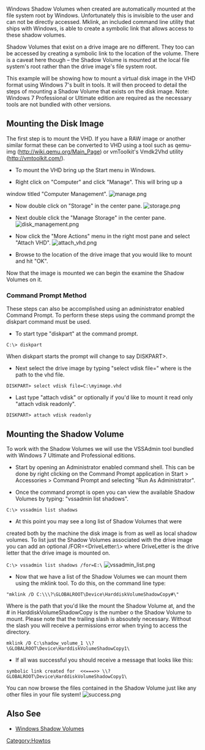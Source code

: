 Windows Shadow Volumes when created are automatically mounted at the
file system root by Windows. Unfortunately this is invisible to the user
and can not be directly accessed. Mklink, an included command line
utility that ships with Windows, is able to create a symbolic link that
allows access to these shadow volumes.

Shadow Volumes that exist on a drive image are no different. They too
can be accessed by creating a symbolic link to the location of the
volume. There is a caveat here though – the Shadow Volume is mounted at
the local file system's root rather than the drive image's file system
root.

This example will be showing how to mount a virtual disk image in the
VHD format using Windows 7's built in tools. It will then proceed to
detail the steps of mounting a Shadow Volume that exists on the disk
image. Note: Windows 7 Professional or Ultimate edition are required as
the necessary tools are not bundled with other versions.

## Mounting the Disk Image

The first step is to mount the VHD. If you have a RAW image or another
similar format these can be converted to VHD using a tool such as
qemu-img (http://wiki.qemu.org/Main_Page) or vmToolkit's Vmdk2Vhd
utility (http://vmtoolkit.com/).

- To mount the VHD bring up the Start menu in Windows.

<!-- -->

- Right click on "Computer" and click "Manage". This will bring up a

window titled "Computer Management". ![](manage.png "manage.png")

- Now double click on "Storage" in the center pane.
  ![](storage.png "storage.png")

<!-- -->

- Next double click the "Manage Storage" in the center pane.
  ![](disk_management.png "disk_management.png")

<!-- -->

- Now click the "More Actions" menu in the right most pane and select
  "Attach VHD". ![](attach_vhd.png "attach_vhd.png")

<!-- -->

- Browse to the location of the drive image that you would like to mount
  and hit "OK".

Now that the image is mounted we can begin the examine the Shadow
Volumes on it.

### Command Prompt Method

These steps can also be accomplished using an administrator enabled
Command Prompt. To perform these steps using the command prompt the
diskpart command must be used.

- To start type "diskpart" at the command prompt.

`C:\> diskpart`

When diskpart starts the prompt will change to say DISKPART\>.

- Next select the drive image by typing "select vdisk
  file=<path to image>" where <path to image> is the path to the vhd
  file.

`DISKPART> select vdisk file=C:\myimage.vhd`

- Last type "attach vdisk" or optionally if you'd like to mount it read
  only "attach vdisk readonly".

`DISKPART> attach vdisk readonly`

## Mounting the Shadow Volume

To work with the Shadow Volumes we will use the VSSAdmin tool bundled
with Windows 7 Ultimate and Professional editions.

- Start by opening an Administrator enabled command shell. This can be
  done by right clicking on the Command Prompt application in Start \>
  Accessories \> Command Prompt and selecting "Run As Administrator".

<!-- -->

- Once the command prompt is open you can view the available Shadow
  Volumes by typing: "vssadmin list shadows".

`C:\> vssadmin list shadows`

- At this point you may see a long list of Shadow Volumes that were

created both by the machine the disk image is from as well as local
shadow volumes. To list just the Shadow Volumes associated with the
drive image you can add an optional /FOR=\<DriveLetter:\\\> where
DriveLetter is the drive letter that the drive image is mounted on.

`C:\> vssadmin list shadows /for=E:\`
![](vssadmin_list.png "vssadmin_list.png")

- Now that we have a list of the Shadow Volumes we can mount them using
  the mklink tool. To do this, on the command line type:

`"mklink /D C:\`<some directory>`\\?\GLOBALROOT\Device\HarddiskVolumeShadowCopy#\"`

Where <some directory> is the path that you'd like the mount the Shadow
Volume at, and the \# in HarddiskVolumeShadowCopy is the number o the
Shadow Volume to mount. Please note that the trailing slash is absoutely
necessary. Without the slash you will receive a permissions error when
trying to access the directory.

`mklink /D C:\shadow_volume_1 \\?\GLOBALROOT\Device\HarddiskVolumeShadowCopy1\`

- If all was successful you should receive a message that looks like
  this:

`symbolic link created for `<some directory>` <<===>> \\?GLOBALROOT\Device\HarddiskVolumeShadowCopy1\`

You can now browse the files contained in the Shadow Volume just like
any other files in your file system! ![](success.png "success.png")

## Also See

- [Windows Shadow Volumes](Windows_Shadow_Volumes "wikilink")

[Category:Howtos](Category:Howtos "wikilink")